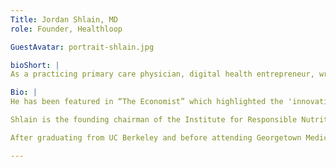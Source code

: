 ```yaml
---
Title: Jordan Shlain, MD
role: Founder, Healthloop

GuestAvatar: portrait-shlain.jpg

bioShort: |
As a practicing primary care physician, digital health entrepreneur, writer and respected thought leader in national health policy, Dr. Jordan Shlain is an original thinker who is interested in designing healthcare based on first principles.  

Bio: |
He has been featured in “The Economist” which highlighted the 'innovation by irritation' story of how he created Healthloop; a physician initiated follow up technology that sifts through ‘little data’ to a make specific difference, in real-time, in the lives of patients in treatment or recovery.  He recently served as a Mayoral appointed Commissioner on the Health Service Systems Board of San Francisco and is an advisor to MD Anderson, Avia Health Innovation and a host of other emerging and established healthcare companies.

Shlain is the founding chairman of the Institute for Responsible Nutrition, a working group of scientists to illuminate the public on the poisons in our food supply as well as a board member of The Hope Street Group, a bi-partisan think tank in Washington DC focused on education, jobs and health.

After graduating from UC Berkeley and before attending Georgetown Medical School, Dr. Shlain spent a year teaching high school science in Western Kenya with Harvard affiliated WorldTeach.  He has spoken at The Economist Innovation conference, Stanford MedicineX, Health Evolution Partners, Harvard’s Center for Connected Health, VentureBeat and has posted a series of pithy articles on LinkedIn on the intersection of health, linguistics, data and humanity.

---
```

